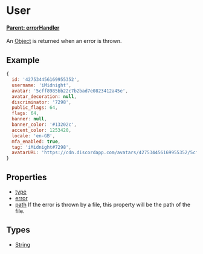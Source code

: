 # User

#### **[Parent: errorHandler](/docs/error/errorHandler/)**

An [Object](https://developer.mozilla.org/en-US/docs/Web/JavaScript/Reference/Global_Objects/Object) is returned when an error is thrown.

## Example

```js
{
  id: '427534456169955352',
  username: 'iMidnight',
  avatar: '5cff8985bb22c7b2bad7e0823412a45e',
  avatar_decoration: null,
  discriminator: '7298',
  public_flags: 64,
  flags: 64,
  banner: null,
  banner_color: '#13202c',
  accent_color: 1253420,
  locale: 'en-GB',
  mfa_enabled: true,
  tag: 'iMidnight#7298',
  avatarURL: 'https://cdn.discordapp.com/avatars/427534456169955352/5cff8985bb22c7b2bad7e0823412a45e.png?size=1024'
}
```

## Properties

-   [type](/docs/error/errorHandler/req)
-   [error](/docs/error/errorHandler/res)
-   [path](/docs/error/errorHandler/error) If the error is thrown by a file, this property will be the path of the file.

## Types

-   [String](https://developer.mozilla.org/en-US/docs/Web/JavaScript/Reference/Global_Objects/String)
